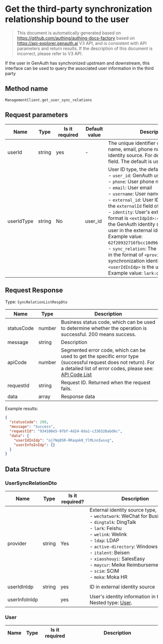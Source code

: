 # Get the third-party synchronization relationship bound to the user

<!--
Warning ⚠️:
Do not modify this document directly,
https://github.com/Authing/authing-docs-factory
Use this project to generate
-->

<LastUpdated />

> This document is automatically generated based on https://github.com/authing/authing-docs-factory based on https://api-explorer.genauth.ai V3 API, and is consistent with API parameters and return results. If the description of this document is incorrect, please refer to V3 API.

If the user in GenAuth has synchronized upstream and downstream, this interface can be used to query the associated user information in the third party

## Method name

`ManagementClient.get_user_sync_relations`

## Request parameters

| Name       | Type   | <div style="width:80px">Is it required</div> | <div style="width:60px">Default value</div> | <div style="width:300px">Description</div>                                                                                                                                                                                                                                                                                                                                                                                                                                                                                                                                                                                                                                                                                                                                                                                                                                                                                                                                                                                                     | <div style="width:200px">Sample value</div> |
| ---------- | ------ | -------------------------------------------- | ------------------------------------------- | ---------------------------------------------------------------------------------------------------------------------------------------------------------------------------------------------------------------------------------------------------------------------------------------------------------------------------------------------------------------------------------------------------------------------------------------------------------------------------------------------------------------------------------------------------------------------------------------------------------------------------------------------------------------------------------------------------------------------------------------------------------------------------------------------------------------------------------------------------------------------------------------------------------------------------------------------------------------------------------------------------------------------------------------------- | ------------------------------------------- |
| userId     | string | yes                                          | -                                           | The unique identifier of the user, which can be user ID, user name, email, phone number, externalId, or ID in an external identity source. For details, see the description of the userIdType field. The default is user id.                                                                                                                                                                                                                                                                                                                                                                                                                                                                                                                                                                                                                                                                                                                                                                                                                   | `6229ffaxxxxxxxxcade3e3d9`                  |
| userIdType | string | No                                           | user_id                                     | User ID type, the default value is `user_id`, the optional values ​​are:<br>- `user_id`: GenAuth user ID, such as `6319a1504f3xxxxf214dd5b7`<br>- `phone`: User phone number<br>- `email`: User email<br>- `username`: User name<br>- `external_id`: User ID in the external system, corresponding to the `externalId` field of GenAuth user information<br>- `identity`: User's external identity source information, the format is `<extIdpId>:<userIdInIdp>`, where `<extIdpId>` is the ID of the GenAuth identity source, and `<userIdInIdp>` is the ID of the user in the external identity source. <br>Example value: `62f20932716fbcc10d966ee5:ou_8bae746eac07cd2564654140d2a9ac61`. <br>- `sync_relation`: The user's external identity source information, in the format of `<provier>:<userIdInIdp>`, where `<provier>` is the synchronization identity source type, such as wechatwork, lark; `<userIdInIdp>` is the user's ID in the external identity source. <br>Example value: `lark:ou_8bae746eac07cd2564654140d2a9ac61`. <br> | `user_id`                                   |

## Request Response

Type: `SyncRelationListRespDto`

| Name       | Type   | Description                                                                                                                                                                                                                                                                                                                                         |
| ---------- | ------ | --------------------------------------------------------------------------------------------------------------------------------------------------------------------------------------------------------------------------------------------------------------------------------------------------------------------------------------------------- |
| statusCode | number | Business status code, which can be used to determine whether the operation is successful. 200 means success.                                                                                                                                                                                                                                        |
| message    | string | Description                                                                                                                                                                                                                                                                                                                                         |
| apiCode    | number | Segmented error code, which can be used to get the specific error type (successful request does not return). For a detailed list of error codes, please see: [API Code List](https://api-explorer.genauth.ai/?tag=group/%E5%BC%80%E5%8F%91%E5%87%86%E5%A4%87#tag/%E5%BC%80%E5%8F%91%E5%87%86%E5%A4%87/%E9%94%99%E8%AF%AF%E5%A4%84%E7%90%86/apiCode) |
| requestId  | string | Request ID. Returned when the request fails.                                                                                                                                                                                                                                                                                                        |
| data       | array  | Response data                                                                                                                                                                                                                                                                                                                                       |

Example results:

```json
{
  "statusCode": 200,
  "message": "Success",
  "requestId": "934108e5-9fbf-4d24-8da1-c330328abd6c",
  "data": {
    "userIdInIdp": "oj7Nq05R-RRaqak0_YlMLnnIwsvg",
    "userInfoInIdp": {}
  }
}
```

## Data Structure

### <a id="UserSyncRelationDto"></a> UserSyncRelationDto

| Name          | Type   | <div style="width:80px">Is it required?</div> | <div style="width:300px">Description</div>                                                                                                                                                                                                                                                                                                 | <div style="width:200px">Sample value</div> |
| ------------- | ------ | --------------------------------------------- | ------------------------------------------------------------------------------------------------------------------------------------------------------------------------------------------------------------------------------------------------------------------------------------------------------------------------------------------ | ------------------------------------------- |
| provider      | string | Yes                                           | External identity source type, such as:<br>- `wechatwork`: WeChat for Business<br>- `dingtalk`: DingTalk<br>- `lark`: Feishu<br>- `welink`: Welink<br>- `ldap`: LDAP<br>- `active-directory`: Windows AD<br>- `italent`: Beisen<br>- `xiaoshouyi`: SalesEasy<br>- `maycur`: Meike Reimbursement<br>- `scim`: SCIM<br>- `moka`: Moka HR<br> |                                             |
| userIdInIdp   | string | yes                                           | ID in external identity source                                                                                                                                                                                                                                                                                                             | `oj7Nq05R-RRaqak0_YlMLnnIwsvg`              |
| userInfoInIdp |        | yes                                           | User's identity information in third party Nested type: <a href="#User">User</a>.                                                                                                                                                                                                                                                          |                                             |

### <a id="User"></a> User

| Name | Type | <div style="width:80px">Is it required</div> | <div style="width:300px">Description</div> | <div style="width:200px">Sample value</div> |
| ---- | ---- | -------------------------------------------- | ------------------------------------------ | ------------------------------------------- |
